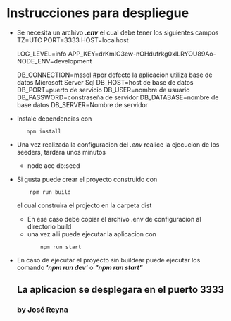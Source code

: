 
# Instrucciones para despliegue

- Se necesita un archivo ___.env___ el cual debe tener los siguientes campos
    TZ=UTC
    PORT=3333
    HOST=localhost

    LOG_LEVEL=info
    APP_KEY=drKmIG3ew-nOHdufrkg0xILRYOU89Ao-
    NODE_ENV=development

    DB_CONNECTION=mssql 
    #por defecto la aplicacion utiliza base de datos Microsoft Server Sql
    DB_HOST=host de base de datos
    DB_PORT=puerto de servicio
    DB_USER=nombre de usuario
    DB_PASSWORD=constraseña de servidor
    DB_DATABASE=nombre de base datos
    DB_SERVER=Nombre de servidor
- Instale dependencias con
     ```
        npm install
    ```
- Una vez realizada la configuracion del _.env_ realice la ejecucion de los seeders, tardara unos minutos
  - node ace db:seed
- Si gusta puede crear el proyecto construido con   
    ```
        npm run build
    ``` 
    el cual construira el projecto en la carpeta dist
  - En ese caso debe copiar el archivo .env de configuracion al directorio build
  - una vez alli puede ejecutar la aplicacion con
    ```
        npm run start
    ``` 
- En caso de ejecutar el proyecto sin buildear puede ejecutar los comando ___'npm run dev'___ o ___"npm run start"___

    ## La aplicacion se desplegara en el puerto 3333
    ### by José Reyna